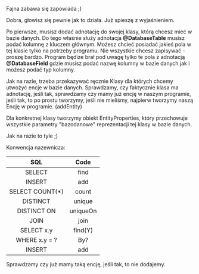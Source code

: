 Fajna zabawa się zapowiada ;)

Dobra, głowisz się pewnie jak to działa. Już spieszę z wyjaśnieniem.

Po pierwsze, musisz dodać adnotację do swojej klasy, którą chcesz mieć w bazie danych.
Do tego właśnie służy adnotacja **@DatabaseTable**
musisz podać kolumnę z kluczem głównym. 
Możesz chcieć posiadać jakieś pola w tej klasie tylko na potrzeby programu. 
Nie wszystkie chcesz zapisywać - proszę bardzo. Program będize brał pod uwagę tylko te pola
z adnotacją **@DatabaseField** gdzie musisz podać nazwę kolumny w bazie danych jak i możesz podać typ kolumny.

Jak na razie, trzeba przekazywać ręcznie Klasy dla których chcemy utwożyć encje w bazie danych.
Sprawdzamy, czy faktycznie klasa ma adnotację, jeśli tak,
sprawdzamy czy mamy już encję w naszym programie, jeśli tak, to po prostu tworzymy,
jeśli nie mieliśmy, najpierw tworzymy naszą Encję w programie. (addEntity)

Dla konkretnej klasy tworzymy obiekt EntityProperties, który przechowuje wszystkie parametry "bazodanowe" reprezentacji
tej klasy w bazie danych.

Jak na razie to tyle ;)


Konwencja nazewnicza:


|       SQL       |   Code   |
|:---------------:|:--------:|
|     SELECT      |   find   |
|     INSERT      |   add    |
| SELECT COUNT(*) |  count   |
|    DISTINCT     |  unique  |
|   DISTINCT ON   | uniqueOn |
|      JOIN       |   join   |
|   SELECT x.y    | find(Y)  |
|  WHERE x.y = ?  |   By?    |
|     INSERT      |   add    |

Sprawdzamy czy już mamy taką encję, jeśli tak, to nie dodajemy.
